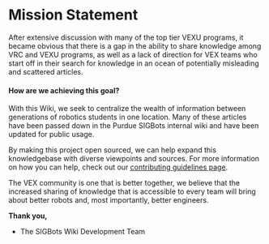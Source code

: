 # Mission Statement

After extensive discussion with many of the top tier VEXU programs, it became obvious that there is a gap in the ability to share knowledge among VRC and VEXU programs, as well as a lack of direction for VEX teams who start off in their search for knowledge in an ocean of potentially misleading and scattered articles.

#### How are we achieving this goal?

With this Wiki, we seek to centralize the wealth of information between generations of robotics students in one location. Many of these articles have been passed down in the Purdue SIGBots internal wiki and have been updated for public usage. 

By making this project open sourced, we can help expand this knowledgebase with diverse viewpoints and sources. For more information on how you can help, check out our [contributing guidelines page](contributing-guidelines.md).

The VEX community is one that is better together, we believe that the increased sharing of knowledge that is accessible to every team will bring about better robots and, most importantly, better engineers.

**Thank you,**

* The SIGBots Wiki Development Team
